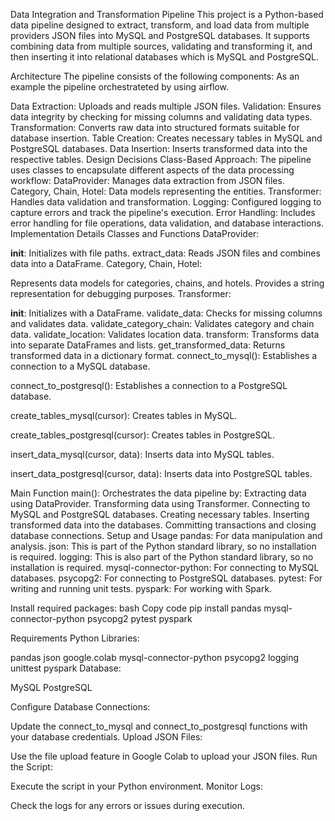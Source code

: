Data Integration and Transformation Pipeline
This project is a Python-based data pipeline designed to extract, transform, and load data from multiple providers JSON files into MySQL and PostgreSQL databases. It supports combining data from multiple sources, validating and transforming it, and then inserting it into relational databases which is MySQL and PostgreSQL.

Architecture
The pipeline consists of the following components:
As an example the pipeline orchestrateted by using airflow.

Data Extraction: Uploads and reads multiple JSON files.
Validation: Ensures data integrity by checking for missing columns and validating data types.
Transformation: Converts raw data into structured formats suitable for database insertion.
Table Creation: Creates necessary tables in MySQL and PostgreSQL databases.
Data Insertion: Inserts transformed data into the respective tables.
Design Decisions
Class-Based Approach: The pipeline uses classes to encapsulate different aspects of the data processing workflow:
DataProvider: Manages data extraction from JSON files.
Category, Chain, Hotel: Data models representing the entities.
Transformer: Handles data validation and transformation.
Logging: Configured logging to capture errors and track the pipeline's execution.
Error Handling: Includes error handling for file operations, data validation, and database interactions.
Implementation Details
Classes and Functions
DataProvider:

__init__: Initializes with file paths.
extract_data: Reads JSON files and combines data into a DataFrame.
Category, Chain, Hotel:

Represents data models for categories, chains, and hotels.
Provides a string representation for debugging purposes.
Transformer:

__init__: Initializes with a DataFrame.
validate_data: Checks for missing columns and validates data.
validate_category_chain: Validates category and chain data.
validate_location: Validates location data.
transform: Transforms data into separate DataFrames and lists.
get_transformed_data: Returns transformed data in a dictionary format.
connect_to_mysql(): Establishes a connection to a MySQL database.

connect_to_postgresql(): Establishes a connection to a PostgreSQL database.

create_tables_mysql(cursor): Creates tables in MySQL.

create_tables_postgresql(cursor): Creates tables in PostgreSQL.

insert_data_mysql(cursor, data): Inserts data into MySQL tables.

insert_data_postgresql(cursor, data): Inserts data into PostgreSQL tables.

Main Function
main():
Orchestrates the data pipeline by:
Extracting data using DataProvider.
Transforming data using Transformer.
Connecting to MySQL and PostgreSQL databases.
Creating necessary tables.
Inserting transformed data into the databases.
Committing transactions and closing database connections.
Setup and Usage
pandas: For data manipulation and analysis.
json: This is part of the Python standard library, so no installation is required.
logging: This is also part of the Python standard library, so no installation is required.
mysql-connector-python: For connecting to MySQL databases.
psycopg2: For connecting to PostgreSQL databases.
pytest: For writing and running unit tests.
pyspark: For working with Spark.

Install required packages:
bash
Copy code
pip install pandas mysql-connector-python psycopg2 pytest pyspark

Requirements
Python Libraries:

pandas
json
google.colab
mysql-connector-python
psycopg2
logging
unittest
pyspark
Database:

MySQL
PostgreSQL

Configure Database Connections:

Update the connect_to_mysql and connect_to_postgresql functions with your database credentials.
Upload JSON Files:

Use the file upload feature in Google Colab to upload your JSON files.
Run the Script:

Execute the script in your Python environment.
Monitor Logs:

Check the logs for any errors or issues during execution.
